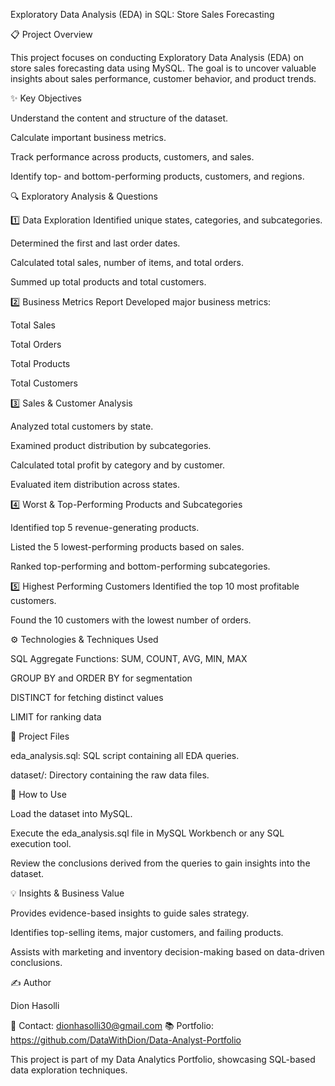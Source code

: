 Exploratory Data Analysis (EDA) in SQL: Store Sales Forecasting

📋 Project Overview

This project focuses on conducting Exploratory Data Analysis (EDA) on store sales forecasting data using MySQL. The goal is to uncover valuable insights about sales performance, customer behavior, and product trends.

✨ Key Objectives

Understand the content and structure of the dataset.

Calculate important business metrics.

Track performance across products, customers, and sales.

Identify top- and bottom-performing products, customers, and regions.

🔍 Exploratory Analysis & Questions

1️⃣ Data Exploration
Identified unique states, categories, and subcategories.

Determined the first and last order dates.

Calculated total sales, number of items, and total orders.

Summed up total products and total customers.

2️⃣ Business Metrics Report
Developed major business metrics:

Total Sales

Total Orders

Total Products

Total Customers

3️⃣ Sales & Customer Analysis

Analyzed total customers by state.

Examined product distribution by subcategories.

Calculated total profit by category and by customer.

Evaluated item distribution across states.

4️⃣ Worst & Top-Performing Products and Subcategories

Identified top 5 revenue-generating products.

Listed the 5 lowest-performing products based on sales.

Ranked top-performing and bottom-performing subcategories.

5️⃣ Highest Performing Customers
Identified the top 10 most profitable customers.

Found the 10 customers with the lowest number of orders.

⚙️ Technologies & Techniques Used

SQL Aggregate Functions: SUM, COUNT, AVG, MIN, MAX

GROUP BY and ORDER BY for segmentation

DISTINCT for fetching distinct values

LIMIT for ranking data

📂 Project Files

eda_analysis.sql: SQL script containing all EDA queries.

dataset/: Directory containing the raw data files.

🚀 How to Use

Load the dataset into MySQL.

Execute the eda_analysis.sql file in MySQL Workbench or any SQL execution tool.

Review the conclusions derived from the queries to gain insights into the dataset.

💡 Insights & Business Value

Provides evidence-based insights to guide sales strategy.

Identifies top-selling items, major customers, and failing products.

Assists with marketing and inventory decision-making based on data-driven conclusions.

✍️ Author

Dion Hasolli

💌 Contact: dionhasolli30@gmail.com
📚 Portfolio: https://github.com/DataWithDion/Data-Analyst-Portfolio

This project is part of my Data Analytics Portfolio, showcasing SQL-based data exploration techniques. 
